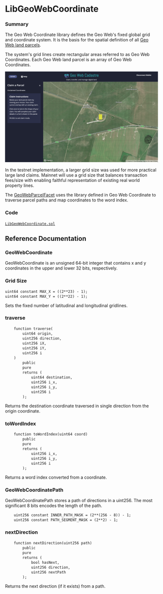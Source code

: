 # LibGeoWebCoordinate

### Summary

The Geo Web Coordinate library defines the Geo Web's fixed global grid and coordinate system. It is the basis for the spatial definition of all [Geo Web land parcels](../../../concepts/digital-land.md).

The system's grid lines create rectangular areas referred to as Geo Web Coordinates. Each Geo Web land parcel is an array of Geo Web Coordinates.

![A single Geo Web Coordinate (yellow rectangle) on the Kovan testnet](<../../../.gitbook/assets/Geo Web Coordinate.png>)

In the testnet implementation, a larger grid size was used for more practical large land claims. Mainnet will use a grid size that balances transaction fees/size with enabling faithful representation of existing real world property lines.

The [GeoWebParcelFacet](./) uses the library defined in Geo Web Coordinate to traverse parcel paths and map coordinates to the word index.

### Code

[`LibGeoWebCoordinate.sol`](https://github.com/Geo-Web-Project/core-contracts/blob/main/contracts/registry/libraries/LibGeoWebCoordinate.sol)

## Reference Documentation

### GeoWebCoordinate

GeoWebCoordinate is an unsigned 64-bit integer that contains x and y coordinates in the upper and lower 32 bits, respectively.

### Grid Size

```
uint64 constant MAX_X = ((2**23) - 1);
uint64 constant MAX_Y = ((2**22) - 1);
```

Sets the fixed number of latitudinal and longitudinal gridlines.

### traverse

```
    function traverse(
        uint64 origin,
        uint256 direction,
        uint256 iX,
        uint256 iY,
        uint256 i
    )
        public
        pure
        returns (
            uint64 destination,
            uint256 i_x,
            uint256 i_y,
            uint256 i
        );
```

Returns the destination coordinate traversed in single direction from the origin coordinate.

### toWordIndex

```
    function toWordIndex(uint64 coord)
        public
        pure
        returns (
            uint256 i_x,
            uint256 i_y,
            uint256 i
        );
```

Returns a word index converted from a coordinate.

### GeoWebCoordinatePath

GeoWebCoordinatePath stores a path of directions in a uint256. The most significant 8 bits encodes the length of the path.

```
    uint256 constant INNER_PATH_MASK = (2**(256 - 8)) - 1;
    uint256 constant PATH_SEGMENT_MASK = (2**2) - 1;
```

### nextDirection

```
    function nextDirection(uint256 path)
        public
        pure
        returns (
            bool hasNext,
            uint256 direction,
            uint256 nextPath
        );
```

Returns the next direction (if it exists) from a path.
